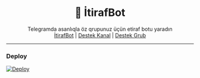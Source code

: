 <div align="center">
  <h1>💌 İtirafBot</h1>
</div>
<p align="center">
    Telegramda asanlıqla öz qrupunuz üçün etiraf botu yaradın
    <br>
        <a href="https://t.me/hiraset_itirafBot">İtirafBot</a> |
        <a href="https://t.me/Hiraset">Destek Kanal</a> |
        <a href="https://t.me/hirasettr">Destek Grub</a>
    <br>
</p>

----
###  Deploy
[![Deploy](https://www.herokucdn.com/deploy/button.svg)](https://heroku.com/deploy?template=https://github.com/01-Meyitzade-01/tgitiraf)


